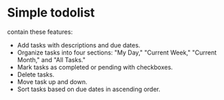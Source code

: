 # Simple todolist
contain these features:
+ Add tasks with descriptions and due dates.
+ Organize tasks into four sections: "My Day," "Current Week," "Current Month," and "All Tasks."
+ Mark tasks as completed or pending with checkboxes.
+ Delete tasks.
+ Move task up and down.
+ Sort tasks based on due dates in ascending order.
